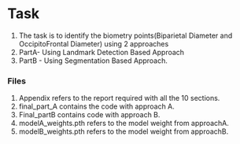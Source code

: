 # Task 
1. The task is to identify the biometry points(Biparietal Diameter and OccipitoFrontal Diameter) using 2 approaches 
2. PartA- Using Landmark Detection Based Approach 
3. PartB - Using Segmentation Based Approach. 

### Files
1. Appendix refers to the report required with all the 10 sections. 
2. final_part_A contains the code with approach A. 
3. Final_partB contains code with approach B. 
4. modelA_weights.pth refers to the model weight from approachA. 
5. modelB_weights.pth refers to the model weight from approachB. 
	
